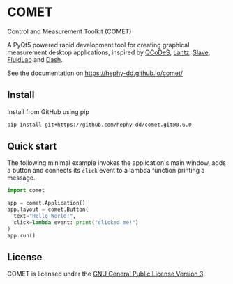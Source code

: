 # COMET

Control and Measurement Toolkit (COMET)

A PyQt5 powered rapid development tool for creating graphical measurement desktop applications,
inspired by [QCoDeS](https://github.com/QCoDeS/Qcodes), [Lantz](https://github.com/LabPy/lantz),
[Slave](https://github.com/p3trus/slave), [FluidLab](https://github.com/fluiddyn/fluidlab) and
[Dash](https://github.com/plotly/dash).

See the documentation on https://hephy-dd.github.io/comet/

## Install

Install from GitHub using pip

```bash
pip install git+https://github.com/hephy-dd/comet.git@0.6.0
```

## Quick start

The following minimal example invokes the application's main window, adds a
button and connects its `click` event to a lambda function printing a message.

```python
import comet

app = comet.Application()
app.layout = comet.Button(
  text="Hello World!",
  click=lambda event: print("clicked me!")
)
app.run()
```

## License

COMET is licensed under the [GNU General Public License Version 3](https://github.com/hephy-dd/comet/tree/master/LICENSE).
